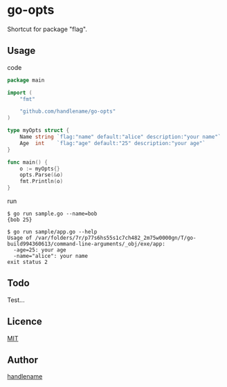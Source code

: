# go-opts

Shortcut for package "flag".

## Usage

code

```go
package main

import (
    "fmt"

    "github.com/handlename/go-opts"
)

type myOpts struct {
    Name string `flag:"name" default:"alice" description:"your name"`
    Age  int    `flag:"age" default:"25" description:"your age"`
}

func main() {
    o := myOpts{}
    opts.Parse(&o)
    fmt.Println(o)
}
```

run

```
$ go run sample.go --name=bob
{bob 25}

$ go run sample/app.go --help
Usage of /var/folders/7r/p77s6hs55s1c7ch482_2m75w0000gn/T/go-build994360613/command-line-arguments/_obj/exe/app:
  -age=25: your age
  -name="alice": your name
exit status 2
```

## Todo

Test...

## Licence

[MIT](https://github.com/tcnksm/tool/blob/master/LICENCE)

## Author

[handlename](https://github.com/handlename)
